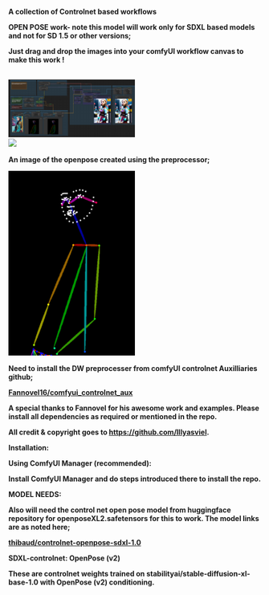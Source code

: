  <b> A collection of Controlnet based workflows 
 
<b> OPEN POSE work- note this model will work only for SDXL based models and not for SD 1.5 or other versions;

<b> Just drag and drop the images into your comfyUI workflow canvas to make this work !

<br>
<img src = "Jags_DWopenposeHztl_experiments003.png" width = "50%">
<br>

<img src = "openP_up00_00002_.png" width = "50%">
<br>

An image of the openpose created using the preprocessor; 

<img src = "DWPose00__00001_.png" width = "50%">
<br>

Need to install the DW preprocesser from comfyUI controlnet Auxilliaries github;

<a href="https://github.com/Fannovel16/comfyui_controlnet_aux"> Fannovel16/comfyui_controlnet_aux </a>

A special thanks to Fannovel for his awesome work and examples. Please install all dependencies as required or mentioned in the repo.

All credit & copyright goes to https://github.com/lllyasviel.

<b> Installation:

Using ComfyUI Manager (recommended):

Install ComfyUI Manager and do steps introduced there to install the repo.

<b> MODEL NEEDS: 

Also will need the control net open pose model from huggingface repository for openposeXL2.safetensors for this to work.
The model links are as noted here;


<a href="https://huggingface.co/thibaud/controlnet-openpose-sdxl-1.0"> thibaud/controlnet-openpose-sdxl-1.0 </a>

<b> SDXL-controlnet: OpenPose (v2)

These are controlnet weights trained on stabilityai/stable-diffusion-xl-base-1.0 with OpenPose (v2) conditioning. 

